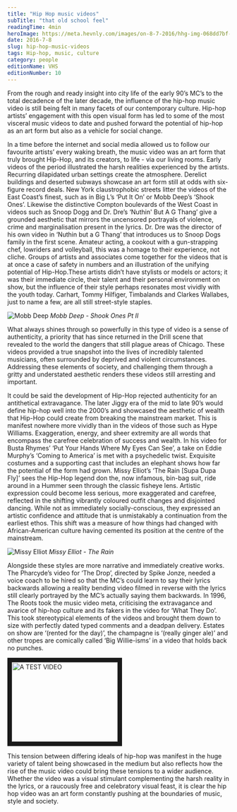 ```yaml
---
title: "Hip Hop music videos"
subTitle: "that old school feel"
readingTime: 4min
heroImage: https://meta.hevnly.com/images/on-8-7-2016/hhg-img-068dd7bf-401e-4a58-935a-56b0327dc0e4.png
date: 2016-7-8
slug: hip-hop-music-videos
tags: Hip-hop, music, culture
category: people
editionName: VHS
editionNumber: 10
---
```


From the rough and ready insight into city life of the early 90’s MC’s to the total decadence of the later decade, the influence of the hip-hop music video is still being felt in many facets of our contemporary culture. Hip-hop artists’ engagement with this open visual form has led to some of the most visceral music videos to date and pushed forward the potential of hip-hop as an art form but also as a vehicle for social change.

In a time before the internet and social media allowed us to follow our favourite artists’ every waking breath, the music video was an art form that truly brought Hip-Hop, and its creators, to life - via our living rooms. Early videos of the period illustrated the harsh realities experienced by the artists. Recurring dilapidated urban settings create the atmosphere. Derelict buildings and deserted subways showcase an art form still at odds with six-figure record deals. New York claustrophobic streets litter the videos of the East Coast’s finest, such as in Big L’s ‘Put It On’ or Mobb Deep’s ‘Shook Ones’. Likewise the distinctive Compton boulevards of the West Coast in videos such as Snoop Dogg and Dr. Dre’s ‘Nuthin' But A G Thang’ give a grounded aesthetic that mirrors the uncensored portrayals of violence, crime and marginalisation present in the lyrics. Dr. Dre was the director of his own video in ‘Nuthin but a G Thang’ that introduces us to Snoop Dogs family in the first scene. Amateur acting, a cookout with a gun-strapping chef, lowriders and volleyball, this was a homage to their experience, not cliche. Groups of artists and associates come together for the videos that is at once a case of safety in numbers and an illustration of the unifying potential of Hip-Hop.These artists didn’t have stylists or models or actors; it was their immediate circle, their talent and their personal environment on show, but the influence of their style perhaps resonates most vividly with the youth today. Carhart, Tommy Hilfiger, Timbalands and Clarkes Wallabes, just to name a few, are all still street-style staples.

![Mobb Deep](https://meta.hevnly.com/images/on-8-7-2016/hhg-img-1996cf99-dbbd-42f5-b0ac-3553dac23a6f.png)
*Mobb Deep - Shook Ones Pt II*

What always shines through so powerfully in this type of video is a sense of authenticity, a priority that has since returned in the Drill scene that revealed to the world the dangers that still plague areas of Chicago. These videos provided a true snapshot into the lives of incredibly talented musicians, often surrounded by deprived and violent circumstances. Addressing these elements of society, and challenging them through a gritty and understated aesthetic renders these  videos still arresting and important.

It could be said the development of Hip-Hop rejected authenticity for an antithetical extravagance. The later Jiggy era of the mid to late 90’s would define hip-hop well into the 2000’s and showcased the aesthetic of wealth that Hip-Hop could create from breaking the mainstream market. This is manifest nowhere more vividly than in the videos of those such as Hype Williams. Exaggeration, energy, and sheer extremity are all words that encompass the carefree celebration of success and wealth. In his video for Busta Rhymes’ ‘Put Your Hands Where My Eyes Can See’, a take on Eddie Murphy’s ‘Coming to America’ is met with a psychedelic twist. Exquisite costumes and a supporting cast that includes an elephant shows how far the potential of the form had grown. Missy Elliot’s  ‘The Rain [Supa Dupa Fly]’ sees the Hip-Hop legend don the, now infamous, bin-bag suit, ride around in a Hummer seen through the classic fisheye lens. Artistic expression could become less serious, more exaggerated and carefree, reflected in the shifting vibrantly coloured outfit changes and disjointed dancing. While not as immediately socially-conscious, they expressed an artistic confidence and attitude that is unmistakably a continuation from the earliest ethos. This shift was a measure of how things had changed with African-American culture having cemented its position at the centre of the mainstream.

![Missy Elliot](https://meta.hevnly.com/images/on-8-7-2016/hhg-img-2aabc570-c8a5-4b41-b598-bd1bff644ad0.png)
*Missy Elliot - The Rain*

Alongside these styles are more narrative and immediately creative works. The Pharcyde’s video for ‘The Drop’, directed by Spike Jonze, needed a voice coach to be hired so that the MC’s could learn to say their lyrics backwards allowing a reality bending video filmed in reverse with the lyrics still clearly portrayed by the MC’s actually saying them backwards. In 1996, The Roots took the music video meta, criticising the extravagance and avarice of hip-hop culture and its fakers in the video for ‘What They Do’. This took stereotypical elements of the videos and brought them down to size with perfectly dated typed comments and a deadpan delivery. Estates on show are ‘(rented for the day)’, the champagne is ‘(really ginger ale)’ and other tropes are comically called ‘Big Willie-isms’ in a video that holds back no punches.

<a href="http://www.youtube.com/watch?feature=player_embedded&v=YOUTUBE_VIDEO_ID_HERE" target="_BLANK"><img src="http://img.youtube.com/vi/wQlvSpPuWdo/0.jpg"
alt="A TEST VIDEO" width="240" height="180" border="10"/></a>

This tension between differing ideals of hip-hop was manifest in the huge variety of talent being showcased in the medium but also reflects how the rise of the music video could bring these tensions to a wider audience. Whether the video was a visual stimulant complementing the harsh reality in the lyrics, or a raucously free and celebratory visual feast, it is clear the hip hop video was an art form constantly pushing at the boundaries of music, style and society.
